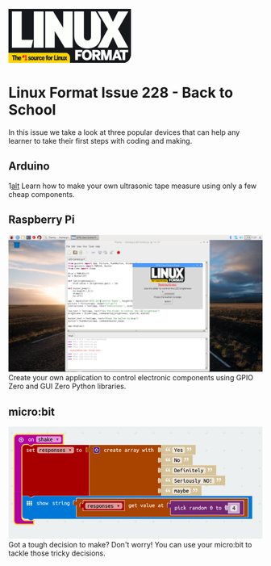 ![alt](https://raw.githubusercontent.com/lesp/LXF228-Back-To-School/master/Raspberry%20Pi/lxf.gif)
# Linux Format Issue 228 - Back to School

In this issue we take a look at three popular devices that can help any learner to take their first steps with coding and making.

## Arduino
1[alt](https://raw.githubusercontent.com/lesp/LXF228-Back-To-School/master/Arduino/LCD-Tape-Measure_bb.png)
Learn how to make your own ultrasonic tape measure using only a few cheap components.
 
## Raspberry Pi
![alt](https://raw.githubusercontent.com/lesp/LXF228-Back-To-School/master/Raspberry%20Pi/2017-07-03-112154_1824x984_scrot.png)
Create your own application to control electronic components using GPIO Zero and GUI Zero Python libraries.

## micro:bit
![alt](https://raw.githubusercontent.com/lesp/LXF228-Back-To-School/master/microbit/Images/Final-Code.png)
Got a tough decision to make? Don't worry! You can use your micro:bit to tackle those tricky decisions.


